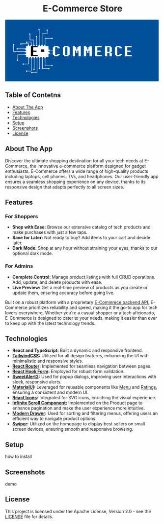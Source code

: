 <h1 align='center'>E-Commerce Store</h1>

![App Logo](public/assets/logo.png)

## Table of Contetns

- [About The App](#about-the-app)
- [Features](#features)
- [Technologies](#technologies)
- [Setup](#setup)
- [Screenshots](#screenshots)
- [License](#license)

## About The App

Discover the ultimate shopping destination for all your tech needs at E-Commerce, the innovative e-commerce platform designed for gadget enthusiasts. E-Commerce offers a wide range of high-quality products including laptops, cell phones, TVs, and headphones. Our user-friendly app ensures a seamless shopping experience on any device, thanks to its responsive design that adapts perfectly to all screen sizes.

## Features

### For Shoppers

- **Shop with Ease:** Browse our extensive catalog of tech products and make purchases with just a few taps.
- **Save for Later:** Not ready to buy? Add items to your cart and decide later.
- **Dark Mode:** Shop at any hour without straining your eyes, thanks to our optional dark mode.

### For Admins

- **Complete Control:** Manage product listings with full CRUD operations. Add, update, and delete products with ease.
- **Live Preview:** Get a real-time preview of products as you create or update them, ensuring accuracy before going live.

Built on a robust platform with a proprietary [E-Commrece backend API](https://github.com/Maksim-Mirkin/ECommerceStore-backend), E-Commerce prioritizes reliability and speed, making it the go-to app for tech lovers everywhere. Whether you're a casual shopper or a tech aficionado, E-Commerce is designed to cater to your needs, making it easier than ever to keep up with the latest technology trends.

## Technologies

- **React and TypeScript:** Built a dynamic and responsive frontend.
- **[TailwindCSS](https://tailwindcss.com/):** Utilized for all design features, enhancing the UI with minimalistic and responsive styles.
- **[React Router](https://reactrouter.com/en/main):** Implemented for seamless navigation between pages.
- **[React Hook Form](https://www.react-hook-form.com/):** Employed for robust form validation.
- **[SweetAlert2](https://sweetalert2.github.io/):** Used for popup dialogs, improving user interactions with sleek, responsive alerts.
- **[MaterialUI](https://mui.com/):** Leveraged for reusable components like [Menu](https://mui.com/material-ui/react-menu/) and [Ratings](https://mui.com/material-ui/react-rating/), ensuring a consistent and modern UI.
- **[React Icons](https://react-icons.github.io/react-icons/):** Integrated for SVG icons, enriching the visual experience.
- **[Infinite Scroll Component](https://github.com/ankeetmaini/react-infinite-scroll-component):** Implemented on the Product page to enhance pagination and make the user experience more intuitive.
- **[Modern Drawer](https://github.com/Farzin-Firoozi/react-modern-drawer):** Used for sorting and filtering menus, offering users an efficient way to navigate product options.
- **[Swiper](https://swiperjs.com/):** Utilized on the homepage to display best sellers on small screen devices, ensuring smooth and responsive browsing.

## Setup

how to install

## Screenshots

demo

## License

This project is licensed under the Apache License, Version 2.0 - see the [LICENSE](LICENSE) file for details.
